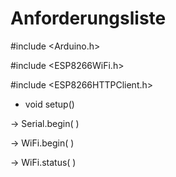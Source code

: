 # Anforderungsliste

#include <Arduino.h>

#include <ESP8266WiFi.h>

#include <ESP8266HTTPClient.h>



 * void setup()

-> Serial.begin( ) 

 -> WiFi.begin( ) 

 -> WiFi.status( ) 








  
